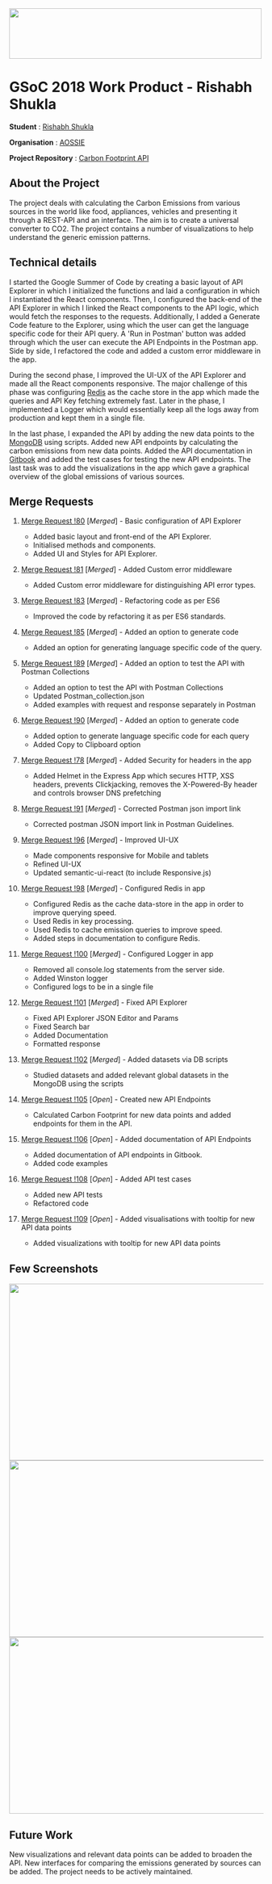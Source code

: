 <img src="https://i.imgur.com/MXb1jv6.png" align="center" width="500" height="100"/>

# GSoC 2018 Work Product - Rishabh Shukla

**Student** : [Rishabh Shukla](https://gitlab.com/rishz)

**Organisation** : [AOSSIE](http://aossie.org/)

**Project Repository** : [Carbon Footprint API](https://gitlab.com/aossie/CarbonFootprint-API)

## About the Project

The project deals with calculating the Carbon Emissions from various sources in the world like food, appliances, vehicles and presenting it through a REST-API and an interface. The aim is to create a universal converter to CO2.
The project contains a number of visualizations to help understand the generic emission patterns.

## Technical details

I started the Google Summer of Code by creating a basic layout of API Explorer in which I
initialized the functions and laid a configuration in which I instantiated the React components. Then, I configured the back-end of the API Explorer in which I linked the React components to the API logic, which would fetch the responses to the requests. Additionally, I added a Generate Code feature to the Explorer, using which the user can get the language specific code for their API query. A 'Run in Postman' button was added through which the user can execute the API Endpoints in the Postman app. Side by side, I refactored the code and added a custom error middleware in the app.

During the second phase, I improved the UI-UX of the API Explorer and made all the React components responsive. The major challenge of this phase was configuring [Redis](https://redis.io/) as the cache store in the app which made the queries and API Key fetching extremely fast.
Later in the phase, I implemented a Logger which would essentially keep all the logs away from production and kept them in a single file.

In the last phase, I expanded the API by adding the new data points to the [MongoDB](https://www.mongodb.com/) using scripts. Added new API endpoints by calculating the carbon emissions from new data points. Added the API documentation in [Gitbook](https://www.gitbook.com/) and added the test cases for testing the new API endpoints.
The last task was to add the visualizations in the app which gave a graphical overview of the global emissions of various sources.

## Merge Requests

1. [Merge Request !80](https://gitlab.com/aossie/CarbonFootprint-API/merge_requests/80) [*Merged*] - Basic configuration of API Explorer
    * Added basic layout and front-end of the API Explorer.
    * Initialised methods and components.
    * Added UI and Styles for API Explorer.

2. [Merge Request !81](https://gitlab.com/aossie/CarbonFootprint-API/merge_requests/81) [*Merged*] - Added Custom error middleware
    * Added Custom error middleware for distinguishing API error types.

3. [Merge Request !83](https://gitlab.com/aossie/CarbonFootprint-API/merge_requests/83) [*Merged*] -  Refactoring code as per ES6
    * Improved the code by refactoring it as per ES6 standards.

4. [Merge Request !85](https://gitlab.com/aossie/CarbonFootprint-API/merge_requests/85) [*Merged*] -  Added an option to generate code
    * Added an option for generating language specific code of the query.

5. [Merge Request !89](https://gitlab.com/aossie/CarbonFootprint-API/merge_requests/89) [*Merged*] -  Added an option to test the API with Postman Collections
    * Added an option to test the API with Postman Collections
    * Updated Postman_collection.json
    * Added examples with request and response separately in Postman

6. [Merge Request !90](https://gitlab.com/aossie/CarbonFootprint-API/merge_requests/90) [*Merged*] -  Added an option to generate code
    * Added option to generate language specific code for each query
    * Added Copy to Clipboard option

7. [Merge Request !78](https://gitlab.com/aossie/CarbonFootprint-API/merge_requests/78) [*Merged*] -  Added Security for headers in the app
    * Added Helmet in the Express App which secures HTTP, XSS headers, prevents Clickjacking, removes the X-Powered-By header and controls browser DNS prefetching

8. [Merge Request !91](https://gitlab.com/aossie/CarbonFootprint-API/merge_requests/91) [*Merged*] -  Corrected Postman json import link
    * Corrected postman JSON import link in Postman Guidelines.

9. [Merge Request !96](https://gitlab.com/aossie/CarbonFootprint-API/merge_requests/96) [*Merged*] -  Improved UI-UX
    * Made components responsive for Mobile and tablets
    * Refined UI-UX
    * Updated semantic-ui-react (to include Responsive.js)

10. [Merge Request !98](https://gitlab.com/aossie/CarbonFootprint-API/merge_requests/98) [*Merged*] -  Configured Redis in app
    * Configured Redis as the cache data-store in the app in order to improve querying speed.
    * Used Redis in key processing.
    * Used Redis to cache emission queries to improve speed.
    * Added steps in documentation to configure Redis.

11. [Merge Request !100](https://gitlab.com/aossie/CarbonFootprint-API/merge_requests/100) [*Merged*] -  Configured Logger in app
    * Removed all console.log statements from the server side.
    * Added Winston logger
    * Configured logs to be in a single file

12. [Merge Request !101](https://gitlab.com/aossie/CarbonFootprint-API/merge_requests/101) [*Merged*] -  Fixed API Explorer
    * Fixed API Explorer JSON Editor and Params
    * Fixed Search bar
    * Added Documentation
    * Formatted response

13. [Merge Request !102](https://gitlab.com/aossie/CarbonFootprint-API/merge_requests/102) [*Merged*] -  Added datasets via DB scripts
    * Studied datasets and added relevant global datasets in the MongoDB using the scripts

14. [Merge Request !105](https://gitlab.com/aossie/CarbonFootprint-API/merge_requests/105) [*Open*] -  Created new API Endpoints
    * Calculated Carbon Footprint for new data points and added endpoints for them in the API.

15. [Merge Request !106](https://gitlab.com/aossie/CarbonFootprint-API/merge_requests/106) [*Open*] - Added documentation of API Endpoints
    * Added documentation of API endpoints in Gitbook.
    * Added code examples

16. [Merge Request !108](https://gitlab.com/aossie/CarbonFootprint-API/merge_requests/108) [*Open*] -  Added API test cases
    * Added new API tests
    * Refactored code

17. [Merge Request !109](https://gitlab.com/aossie/CarbonFootprint-API/merge_requests/109) [*Open*] -  Added visualisations with tooltip for new API data points
    * Added visualizations with tooltip for new API data points


## Few Screenshots

<img src="https://i.imgur.com/PpUjuOG.png" align="center" width="700" height="350"/>

<img src="https://i.imgur.com/D2gRWNx.png" align="center" width="700" height="350"/>

<img src="https://i.imgur.com/EcQqk6a.png" align="center" width="700" height="350"/>

## Future Work

New visualizations and relevant data points can be added to broaden the API.  New interfaces for comparing the emissions generated by sources can be added. The project needs to be actively maintained.
